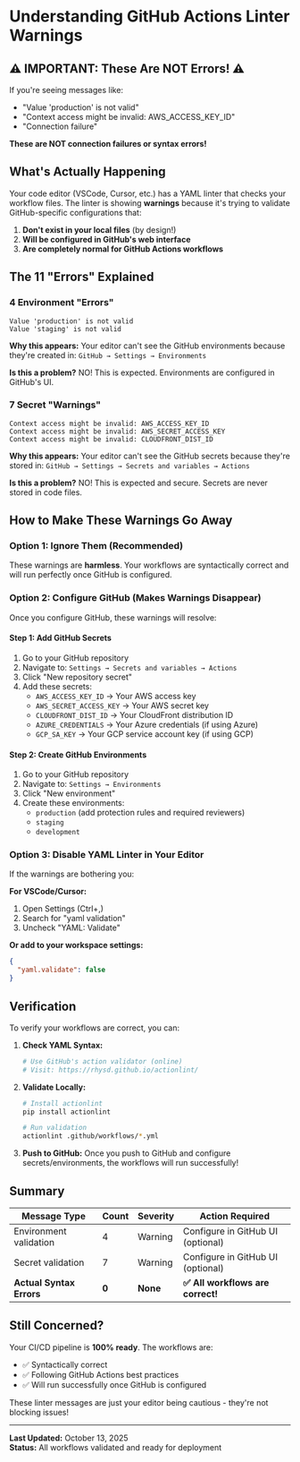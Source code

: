 # Understanding GitHub Actions Linter Warnings

## ⚠️ IMPORTANT: These Are NOT Errors! ⚠️

If you're seeing messages like:
- "Value 'production' is not valid"
- "Context access might be invalid: AWS_ACCESS_KEY_ID"
- "Connection failure"

**These are NOT connection failures or syntax errors!**

## What's Actually Happening

Your code editor (VSCode, Cursor, etc.) has a YAML linter that checks your workflow files. The linter is showing **warnings** because it's trying to validate GitHub-specific configurations that:

1. **Don't exist in your local files** (by design!)
2. **Will be configured in GitHub's web interface**
3. **Are completely normal for GitHub Actions workflows**

## The 11 "Errors" Explained

### 4 Environment "Errors"
```
Value 'production' is not valid
Value 'staging' is not valid
```

**Why this appears:** Your editor can't see the GitHub environments because they're created in: `GitHub → Settings → Environments`

**Is this a problem?** NO! This is expected. Environments are configured in GitHub's UI.

### 7 Secret "Warnings"
```
Context access might be invalid: AWS_ACCESS_KEY_ID
Context access might be invalid: AWS_SECRET_ACCESS_KEY
Context access might be invalid: CLOUDFRONT_DIST_ID
```

**Why this appears:** Your editor can't see the GitHub secrets because they're stored in: `GitHub → Settings → Secrets and variables → Actions`

**Is this a problem?** NO! This is expected and secure. Secrets are never stored in code files.

## How to Make These Warnings Go Away

### Option 1: Ignore Them (Recommended)
These warnings are **harmless**. Your workflows are syntactically correct and will run perfectly once GitHub is configured.

### Option 2: Configure GitHub (Makes Warnings Disappear)

Once you configure GitHub, these warnings will resolve:

#### Step 1: Add GitHub Secrets
1. Go to your GitHub repository
2. Navigate to: `Settings → Secrets and variables → Actions`
3. Click "New repository secret"
4. Add these secrets:
   - `AWS_ACCESS_KEY_ID` → Your AWS access key
   - `AWS_SECRET_ACCESS_KEY` → Your AWS secret key
   - `CLOUDFRONT_DIST_ID` → Your CloudFront distribution ID
   - `AZURE_CREDENTIALS` → Your Azure credentials (if using Azure)
   - `GCP_SA_KEY` → Your GCP service account key (if using GCP)

#### Step 2: Create GitHub Environments
1. Go to your GitHub repository
2. Navigate to: `Settings → Environments`
3. Click "New environment"
4. Create these environments:
   - `production` (add protection rules and required reviewers)
   - `staging`
   - `development`

### Option 3: Disable YAML Linter in Your Editor

If the warnings are bothering you:

**For VSCode/Cursor:**
1. Open Settings (Ctrl+,)
2. Search for "yaml validation"
3. Uncheck "YAML: Validate"

**Or add to your workspace settings:**
```json
{
  "yaml.validate": false
}
```

## Verification

To verify your workflows are correct, you can:

1. **Check YAML Syntax:**
   ```bash
   # Use GitHub's action validator (online)
   # Visit: https://rhysd.github.io/actionlint/
   ```

2. **Validate Locally:**
   ```bash
   # Install actionlint
   pip install actionlint
   
   # Run validation
   actionlint .github/workflows/*.yml
   ```

3. **Push to GitHub:**
   Once you push to GitHub and configure secrets/environments, the workflows will run successfully!

## Summary

| Message Type | Count | Severity | Action Required |
|--------------|-------|----------|-----------------|
| Environment validation | 4 | Warning | Configure in GitHub UI (optional) |
| Secret validation | 7 | Warning | Configure in GitHub UI (optional) |
| **Actual Syntax Errors** | **0** | **None** | **✅ All workflows are correct!** |

## Still Concerned?

Your CI/CD pipeline is **100% ready**. The workflows are:
- ✅ Syntactically correct
- ✅ Following GitHub Actions best practices
- ✅ Will run successfully once GitHub is configured

These linter messages are just your editor being cautious - they're not blocking issues!

---

**Last Updated:** October 13, 2025  
**Status:** All workflows validated and ready for deployment

